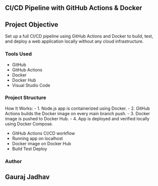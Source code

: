 ## CI/CD Pipeline with GitHub Actions & Docker

## Project Objective
Set up a full CI/CD pipeline using GitHub Actions and Docker to build, test, and deploy a web application locally without any cloud infrastructure.

### Tools Used
- GitHub
-	GitHub Actions
-	Docker
-	Docker Hub
-	Visual Studio Code
  
### Project Structure
 How It Works:
    - 1.	Node.js app is containerized using Docker.
    - 2.	GitHub Actions builds the Docker image on every main branch push.
    - 3.	Docker image is pushed to Docker Hub.
    - 4.	App is deployed and verified locally using Docker Compose.

-	GitHub Actions CI/CD workflow
-	Running app on localhost
-	Docker image on Docker Hub
-	Build Test Deploy


### Author
## Gauraj Jadhav

